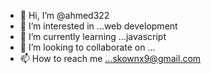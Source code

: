 - 👋 Hi, I’m @ahmed322 
- 👀 I’m interested in ...web development
- 🌱 I’m currently learning ...javascript
- 💞️ I’m looking to collaborate on ...
- 📫 How to reach me ...skownx9@gmail.com

<!---
ahmed322/ahmed322 is a ✨ special ✨ repository because its `README.md` (this file) appears on your GitHub profile.
You can click the Preview link to take a look at your changes.
--->
